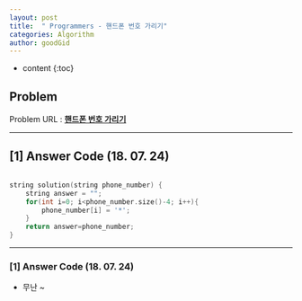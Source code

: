 ```yaml
---
layout: post
title:  " Programmers - 핸드폰 번호 가리기"
categories: Algorithm
author: goodGid
---
```

* content
{:toc}


## Problem 
Problem URL : **[핸드폰 번호 가리기](https://programmers.co.kr/learn/courses/30/lessons/12948)**

---

## [1] Answer Code (18. 07. 24)

``` cpp

string solution(string phone_number) {
    string answer = "";
    for(int i=0; i<phone_number.size()-4; i++){
        phone_number[i] = '*';
    }
    return answer=phone_number;
}

```

---

### [1] Answer Code (18. 07. 24)

* 무난 ~
